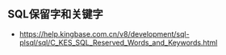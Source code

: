 ## SQL保留字和关键字
- https://help.kingbase.com.cn/v8/development/sql-plsql/sql/C_KES_SQL_Reserved_Words_and_Keywords.html